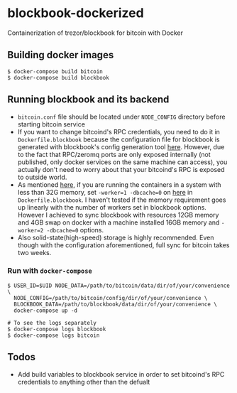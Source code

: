 # blockbook-dockerized

Containerization of trezor/blockbook for bitcoin with Docker

## Building docker images

```shell
$ docker-compose build bitcoin
$ docker-compose build blockbook
```

## Running blockbook and its backend

* `bitcoin.conf` file should be located under `NODE_CONFIG` directory before starting bitcoin service
* If you want to change bitcoind's RPC credentials, you need to do it in `Dockerfile.blockbook` because the configuration file for blockbook is generated with blockbook's config generation tool [here](https://github.com/psychoplasma/blockbook-docker/blob/main/Dockerfile.blockbook#L99). However, due to the fact that RPC/zeromq ports are only exposed internally (not published, only docker services on the same machine can access), you actually don't need to worry about that your bitcoind's RPC is exposed to outside world.
* As mentioned [here](https://github.com/trezor/blockbook#common-issues-when-running-blockbook-or-implementing-additional-coins), if you are running the containers in a system with less than 32G memory, set `-worker=1 -dbcache=0` on [here](https://github.com/psychoplasma/blockbook-docker/blob/main/docker-compose.yml#L42) in `Dockerfile.blockbook`. I haven't tested if the memory requirement goes up linearly with the number of workers set in blockbook options. However I achieved to sync blockbook with resources 12GB memory and 4GB swap on docker with a machine installed 16GB memory and `-worker=2 -dbcache=0` options.
* Also solid-state(high-speed) storage is highly recommended. Even though with the configuration aforementioned, full sync for bitcoin takes two weeks.

### Run with `docker-compose`

```shell
$ USER_ID=$UID NODE_DATA=/path/to/bitcoin/data/dir/of/your/convenience \
  NODE_CONFIG=/path/to/bitcoin/config/dir/of/your/convenience \
  BLOCKBOOK_DATA=/path/to/blockbook/data/dir/of/your/convenience \ 
  docker-compose up -d

# To see the logs separately
$ docker-compose logs blockbook
$ docker-compose logs bitcoin
```

## Todos

* Add build variables to blockbook service in order to set bitcoind's RPC credentials to anything other than the defualt
